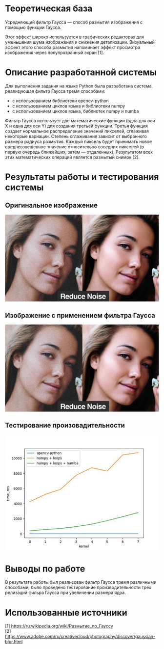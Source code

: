 # Теоретическая база

Усредняющий фильтр Гаусса — способ размытия изображения с помощью функции Гаусса.

Этот эффект широко используется в графических редакторах для уменьшения шума изображения и снижения детализации. Визуальный эффект этого способа размытия напоминает эффект просмотра изображения через полупрозрачный экран [1].

# Описание разработанной системы

Для выполнения задания на языке Python была разработана система, реализующая фильтр Гаусса тремя способами:
- с использованием библиотеки opencv-python
- с использованием циклов языка и библиотеки numpy
- с использованием циклов языка, библиотек numpy и numba

Фильтр Гаусса использует две математические функции (одна для оси X и одна для оси Y) для создания третьей функции. Третья функция создает нормальное распределение значений пикселей, сглаживая некоторые вариации. Степень сглаживания зависит от выбранного размера радиуса размытия. Каждый пиксель будет принимать новое средневзвешенное значение относительно соседних пикселей (в первую очередь ближайших, затем — отдаленных). Результатом всех этих математических операций является размытый снимок [2].  

# Результаты работы и тестирования системы

## Оригинальное изображение
<img src="./image.jpg" width=100% height=50%>

## Изображение с применением фильтра Гаусса
<img src="./gauss.jpg" width=100% height=50%>

## Тестирование произовадительности
<img src="./result.jpg" width=100% height=60%>


# Выводы по работе

В результате работы был реализован фильтр Гаусса тремя различными способами; было проведено тестирование производительности трех релизаций фильра Гаусса при увеличении размера ядра.

# Использованные источники
[1] https://ru.wikipedia.org/wiki/Размытие_по_Гауссу  
[2] https://www.adobe.com/ru/creativecloud/photography/discover/gaussian-blur.html
